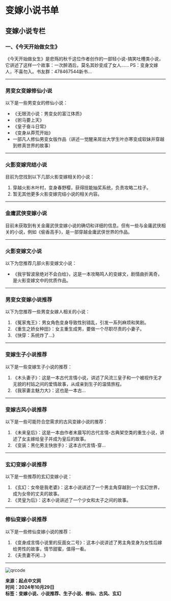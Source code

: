 # 变嫁小说书单

## 变嫁小说专栏

### 一、《今天开始做女生》

《今天开始做女生》是悲殇的秋千这位作者创作的一部轻小说-搞笑吐槽类小说，它讲述了这样一个故事：一次醉酒后，莫名其妙变成了女人...... PS：变身文嫁人，不喜勿入。书友群：478467544新书...

---

### 男变女变嫁修仙小说

以下是一些男变女的修仙小说：
- 《无限流小说：男变女的富江体质》
- 《驸马要上天》
- 《皇子奋斗日常》
- 《变身从莽荒开始》
- 一部凡人修仙男变女版作品（讲述一觉醒来屌丝大学生叶亦寒变成软妹并穿越到修真世界的故事）

---

### 火影变嫁完结小说

目前为您找到以下几部火影变嫁相关的小说：
1. 穿越火影木叶村，变身春野樱，获得技能抽奖系统，负责攻略二柱子。
2. 暂无其他更多火影变嫁完结小说的相关内容。

---

### 金庸武侠变嫁小说

目前未获取到有关金庸武侠变嫁小说的确切和详细的信息。但有一些与金庸武侠相关的小说，例如《偷香高手》，是一部穿越金庸武侠世界的作品。

---

### 火影变嫁文小说

以下为您推荐几部火影变嫁文小说：
- 《我宇智波泉绝对不会白给》，这是一本攻略鸣人的变嫁文，剧情曲折离奇，是火影变嫁文中的优质作品。

---

### 男变女变嫁小说推荐

以下为您推荐一些男变女嫁人相关的小说：
1. 《冤家鬼王》：男女角色变身导致性别错乱，引发一系列麻烦和笑剧。
2. 《重生之娇女种田》：女主重生成男，要做一个尽职尽责的小妻子。
3. 《快穿：系统炸了...》

---

### 变嫁生子小说推荐

以下是一些变嫁生子小说的推荐：
1. 《木头妻子》：这是一本古代言情小说，讲述了风流三皇子和一个被视作无才无貌的村姑之间的爱情故事，从成亲到生子的温情旅程。
2. 《我家妻主魅力大》：这也是一本古...

---

### 变嫁古风小说推荐

以下是一些可能符合您需求的古风变嫁小说的推荐：
1. 《未来皇后》：这是一本由作者末晨写的古代言情-古典架空类的重生小说，讲述了女主嫁给皇子并成为皇后的故事。
2. 《变装：黑化男主快放手》：这本古代言情-穿...

---

### 玄幻变嫁小说推荐

以下是一些推荐的玄幻变嫁小说：
1. 《玄幻：女帝是我老婆》：这本小说讲述了一个男主角穿越到一个玄幻世界，成为女帝的丈夫的故事。
2. 《灵皇为后》：这本小说讲述了一个少女和太子之间的故事。

---

### 修仙变嫁小说推荐

以下是一些修仙变嫁小说的推荐：
1. 《变身成言情小说里的反面女二号》：这本小说讲述了男主角变身为女性后嫁给男性的故事，情节甜蜜，值得一看。
2. 《夫贵妻不闲...》

---

![qrcode](https://imgservices-1252317822.image.myqcloud.com/coco/s03032023/fb9dbdd4.avvf16.png)

**来源：起点中文网**  
**时间：2024年10月29日**  
**标签：变嫁小说、小说推荐、生子小说、修仙、古风、玄幻**